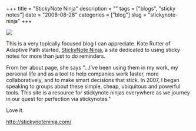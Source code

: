 +++
title = "StickyNote Ninja"
description = ""
tags = ["blogs", "sticky notes"]
date = "2008-08-28"
categories = ["blog"]
slug = "stickynote-ninja"
+++



  <div class="notebook-screenshot"><a href="http://stickynoteninja.com/"><img src="http://media.konigi.com/bluga/wt48b6bdd078513.jpg"/></a></div><p>This is a very topically focused blog I can appreciate. Kate Rutter of Adaptive Path started, <a href="http://stickynoteninja.com/">StickyNote Ninja</a>, a site dedicated to using sticky notes for more than just to do reminders.</p>
<p>From her about page, she says "...I’ve been using them in my work, my personal life and as a tool to help companies work faster, more collaboratively, and to make smart decisions that stick. In 2007, I began speaking to groups about these simple, cheap, ubiquitous and powerful tools. This site is a resource for stickynote ninjas everywhere as we journey in our quest for perfection via stickynotes."</p>
<p>Love it.</p>
    
  <a href="http://stickynoteninja.com/">http://stickynoteninja.com/</a>
